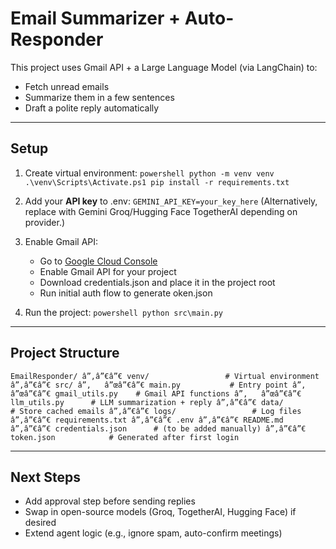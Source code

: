 ﻿# Email Summarizer + Auto-Responder

This project uses Gmail API + a Large Language Model (via LangChain) to:
- Fetch unread emails
- Summarize them in a few sentences
- Draft a polite reply automatically

---

## Setup
1. Create virtual environment:
   `powershell
   python -m venv venv
   .\venv\Scripts\Activate.ps1
   pip install -r requirements.txt
   `

2. Add your **API key** to .env:
   `
   GEMINI_API_KEY=your_key_here
   `
   (Alternatively, replace with Gemini Groq/Hugging Face TogetherAI depending on provider.)

3. Enable Gmail API:
   - Go to [Google Cloud Console](https://console.cloud.google.com/)
   - Enable Gmail API for your project
   - Download credentials.json and place it in the project root
   - Run initial auth flow to generate 	oken.json

4. Run the project:
   `powershell
   python src\main.py
   `

---

## Project Structure
`
EmailResponder/
â”‚â”€â”€ venv/                 # Virtual environment
â”‚â”€â”€ src/
â”‚   â”œâ”€â”€ main.py           # Entry point
â”‚   â”œâ”€â”€ gmail_utils.py    # Gmail API functions
â”‚   â”œâ”€â”€ llm_utils.py      # LLM summarization + reply
â”‚â”€â”€ data/                 # Store cached emails
â”‚â”€â”€ logs/                 # Log files
â”‚â”€â”€ requirements.txt
â”‚â”€â”€ .env
â”‚â”€â”€ README.md
â”‚â”€â”€ credentials.json      # (to be added manually)
â”‚â”€â”€ token.json            # Generated after first login
`

---

## Next Steps
- Add approval step before sending replies
- Swap in open-source models (Groq, TogetherAI, Hugging Face) if desired
- Extend agent logic (e.g., ignore spam, auto-confirm meetings)
